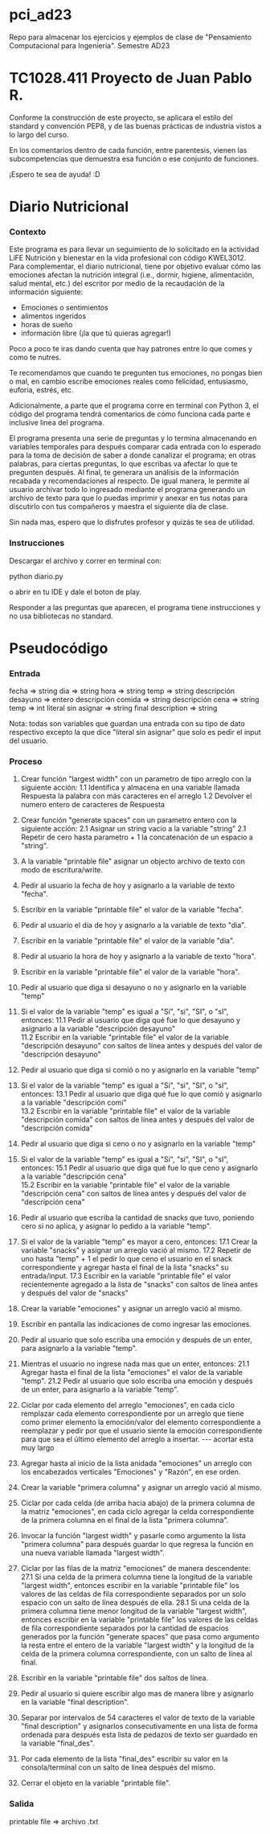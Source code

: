 # pci_ad23
Repo para almacenar los ejercicios y ejemplos de clase de "Pensamiento Computacional para Ingeniería". Semestre AD23

# TC1028.411 Proyecto de Juan Pablo R.

Conforme la construcción de este proyecto, se aplicara el estilo del standard y convención PEP8, y de las buenas prácticas de industria vistos a lo largo del curso.

En los comentarios dentro de cada función, entre parentesis, vienen las subcompetencias que demuestra esa función o ese conjunto de funciones.

¡Espero te sea de ayuda! :D

# [](https://github.com/JuanPablo0947/pci_ad23#diario-nutricional)Diario Nutricional

### [](https://github.com/JuanPablo0947/pci_ad23#contexto)[](https://github.com/JuanPablo0947/pci_ad23#contexto)Contexto

Este programa es para llevar un seguimiento de lo solicitado en la actividad LiFE Nutrición y bienestar en la vida profesional con código KWEL3012. Para complementar, el diario nutricional, tiene por objetivo evaluar cómo las emociones afectan la nutrición integral (i.e., dormir, higiene, alimentación, salud mental, etc.) del escritor por medio de la recaudación de la información siguiente:

-   Emociones o sentimientos
-   alimentos ingeridos
-   horas de sueño
-   información libre (¡la que tú quieras agregar!)

Poco a poco te iras dando cuenta que hay patrones entre lo que comes y como te nutres.

Te recomendamos que cuando te pregunten tus emociones, no pongas bien o mal, en cambio escribe emociones reales como felicidad, entusiasmo, euforia, estrés, etc.

Adicionalmente, a parte que el programa corre en terminal con Python 3, el código del programa tendrá comentarios de cómo funciona cada parte e inclusive linea del programa.

El programa presenta una serie de preguntas y lo termina almacenando en variables temporales para después comparar cada entrada con lo esperado para la toma de decisión de saber a donde canalizar el programa; en otras palabras, para ciertas preguntas, lo que escribas va afectar lo que te pregunten después. Al final, te generara un análisis de la información recabada y recomendaciones al respecto. De igual manera, le permite al usuario archivar todo lo ingresado mediante el programa generando un archivo de texto para que lo puedas imprimir y anexar en tus notas para discutirlo con tus compañeros y maestra el siguiente día de clase.

Sin nada mas, espero que lo disfrutes profesor y quizás te sea de utilidad.

### [](https://github.com/JuanPablo0947/pci_ad23#instrucciones)[](https://github.com/JuanPablo0947/pci_ad23#instrucciones)Instrucciones

Descargar el archivo y correr en terminal con:


python diario.py



o abrir en tu IDE y dale el boton de play.

Responder a las preguntas que aparecen, el programa tiene instrucciones y no usa bibliotecas no standard.

#  [](https://github.com/JuanPablo0947/pci_ad23#pseudocodigo)Pseudocódigo

### Entrada
fecha => string
dia => string
hora => string
temp => string
descripción desayuno => entero
descripción comida => string
descripción cena => string
temp => int
literal sin asignar => string
final description => string

Nota: todas son variables que guardan una entrada con su tipo de dato respectivo excepto la que dice "literal sin asignar" que solo es pedir el input del usuario.


### Proceso
 1. Crear función "largest width" con un parametro de tipo arreglo con la siguiente acción:
 1.1 Identifica y almacena en una variable llamada Respuesta la palabra con más caracteres en el arreglo
 1.2 Devolver el numero entero de caracteres de Respuesta
 
 2. Crear función "generate spaces" con un parametro entero con la siguiente acción:
	 2.1 Asignar un string vacio a la variable "string"
	 2.1 Repetir de cero hasta parametro + 1 la concatenación de un espacio a "string".
	 
 3. A la variable "printable file" asignar un objecto archivo de texto con modo de escritura/write.
 4. Pedir al usuario la fecha de hoy y asignarlo a la variable de texto "fecha".
 5. Escribir en la variable "printable file" el valor de la variable "fecha".
 6. Pedir al usuario el día de hoy y asignarlo a la variable de texto "dia".
 7. Escribir en la variable "printable file" el valor de la variable "dia".
 8. Pedir al usuario la hora de hoy y asignarlo a la variable de texto "hora".
 9. Escribir en la variable "printable file" el valor de la variable "hora".
 10. Pedir al usuario que diga si desayuno o no y asignarlo en la variable "temp"  
 11. Si el valor de la variable "temp" es igual a "Si", "si", "SI", o "sI", entonces: 
 11.1 Pedir al usuario que diga qué fue lo que desayuno y asignarlo a la variable "descripción desayuno"  
 11.2 Escribir en la variable "printable file" el valor de la variable "descripción desayuno" con saltos de línea antes y después del valor de "descripción desayuno"
 12. Pedir al usuario que diga si comió o no y asignarlo en la variable "temp"  
 13. Si el valor de la variable "temp" es igual a "Si", "si", "SI", o "sI", entonces: 
 13.1 Pedir al usuario que diga qué fue lo que comió y asignarlo a la variable "descripción comi"  
 13.2 Escribir en la variable "printable file" el valor de la variable "descripción comida" con saltos de línea antes y después del valor de "descripción comida"
 14. Pedir al usuario que diga si ceno o no y asignarlo en la variable "temp"  
 15. Si el valor de la variable "temp" es igual a "Si", "si", "SI", o "sI", entonces: 
 15.1 Pedir al usuario que diga qué fue lo que ceno y asignarlo a la variable "descripción cena"  
 15.2 Escribir en la variable "printable file" el valor de la variable "descripción cena" con saltos de línea antes y después del valor de "descripción cena"
 16. Pedir al usuario que escriba la cantidad de snacks que tuvo, poniendo cero si no aplica, y asignar lo pedido a la variable "temp".
 17. Si el valor de la variable "temp" es mayor a cero, entonces:
 17.1 Crear la variable "snacks" y asignar un arreglo vació al mismo.
 17.2 Repetir de uno hasta "temp" + 1 el pedir lo que ceno el usuario en el snack correspondiente y agregar hasta el final de la lista "snacks" su entrada/input.
 17.3 Escribir en la variable "printable file" el valor recientemente agregado a la lista de "snacks" con saltos de línea antes y después del valor de "snacks"
 
 18. Crear la variable "emociones" y asignar un arreglo vació al mismo.
 19. Escribir en pantalla las indicaciones de como ingresar las emociones. 
 20. Pedir al usuario que solo escriba una emoción y después de un enter, para asignarlo a la variable "temp".
 21. Mientras el usuario no ingrese nada mas que un enter, entonces:
 21.1 Agregar hasta el final de la lista "emociones" el valor de la variable "temp".
 21.2 Pedir al usuario que solo escriba una emoción y después de un enter, para asignarlo a la variable "temp".
 
 22. Ciclar por cada elemento del arreglo "emociones", en cada ciclo remplazar cada elemento correspondiente por un arreglo que tiene como primer elemento la emoción/valor del elemento correspondiente a reemplazar y pedir por que el usuario siente la emoción correspondiente para que sea el último elemento del arreglo a insertar.  --- acortar esta muy largo
 23. Agregar hasta al inicio de la lista anidada "emociones" un arreglo con los encabezados verticales "Emociones" y "Razón", en ese orden.
 24. Crear la variable "primera columna" y asignar un arreglo vació al mismo.
 25. Ciclar por cada celda (de arriba hacia abajo) de la primera columna de la matriz "emociones", en cada ciclo agregar la celda correspondiente de la primera columna en el final de la lista "primera columna".
 26. Invocar la función "largest width" y pasarle como argumento la lista "primera columna" para después guardar lo que regresa la función en una nueva variable llamada "largest width".
 27. Ciclar por las filas de la matriz "emociones" de manera descendente:
 27.1 Si una celda de la primera columna tiene la longitud de la variable "largest width", entonces escribir en la variable "printable file" los valores de las celdas de fila correspondiente separados por un solo espacio con un salto de línea después de ella. 
 28.1 Si una celda de la primera columna tiene menor longitud de la variable "largest width", entonces escribir en la variable "printable file" los valores de las celdas de fila correspondiente separados por la cantidad de espacios generados por la función "generate spaces" que pasa como argumento la resta entre el entero de la variable "largest width" y la longitud de la celda de la primera columna correspondiente, con un salto de línea al final.
 28. Escribir en la variable "printable file" dos saltos de línea.
 29. Pedir al usuario si quiere escribir algo mas de manera libre y asignarlo en la variable "final description".
 30. Separar por intervalos de 54 caracteres el valor de texto de la variable "final description" y asignarlos consecutivamente en una lista de forma ordenada para después esta lista de pedazos de texto ser guardado en la variable "final_des".
 31. Por cada elemento de la lista "final_des" escribir su valor en la consola/terminal con un salto de linea después del mismo.
 32. Cerrar el objeto en la variable "printable file".


### Salida

printable file => archivo .txt
